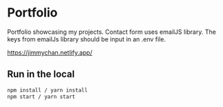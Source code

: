 # Portfolio


Portfolio showcasing my projects. 
Contact form uses emailJS library. The keys from emailJs library should be input in an .env file.

https://jimmychan.netlify.app/

## Run in the local

```bash
npm install / yarn install
npm start / yarn start
```
